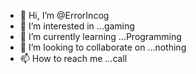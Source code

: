 - 👋 Hi, I’m @ErrorIncog
- 👀 I’m interested in ...gaming
- 🌱 I’m currently learning ...Programming
- 💞️ I’m looking to collaborate on ...nothing
- 📫 How to reach me ...call

<!---
ErrorIncog/ErrorIncog is a ✨ special ✨ repository because its `README.md` (this file) appears on your GitHub profile.
You can click the Preview link to take a look at your changes.
--->
